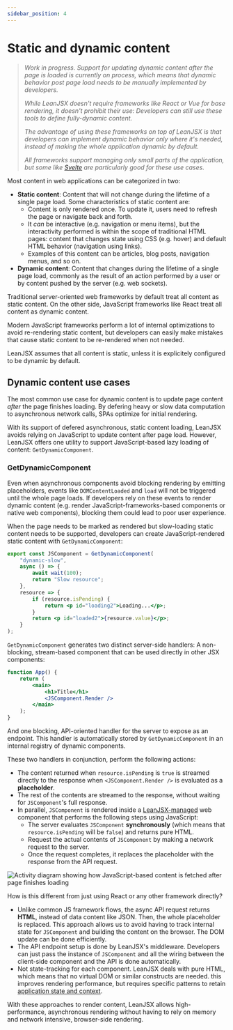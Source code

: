 ```yaml
---
sidebar_position: 4
---
```


# Static and dynamic content

> *Work in progress. Support for updating dynamic content after the page is loaded is currently on process, which means that dynamic behavior post page load needs to be manually implemented by developers.*
>
> *While LeanJSX doesn't require frameworks like React or Vue for base rendering, it doesn't prohibit their use: Developers can still use these tools to define fully-dynamic content.*
>
> *The advantage of using these frameworks on top of LeanJSX is that developers can implement dynamic behavior only where it's needed, instead of making the whole application dynamic by default.*
>
> *All frameworks support managing only small parts of the application, but some like [Svelte](https://developer.mozilla.org/en-US/docs/Learn/Tools_and_testing/Client-side_JavaScript_frameworks/Svelte_getting_started) are particularly good for these use cases.*

Most content in web applications can be categorized in two:

- **Static content**: Content that will not change during the lifetime of a single page load. Some characteristics of static content are:
  - Content is only rendered once. To update it, users need to refresh the page or navigate back and forth.
  - It *can* be interactive (e.g. navigation or menu items), but the interactivity performed is within the scope of traditional HTML pages: content that changes state using CSS (e.g. hover) and default HTML behavior (navigation using links).
  - Examples of this content can be articles, blog posts, navigation menus, and so on.
- **Dynamic content**: Content that changes during the lifetime of a single page load, commonly as the result of an action performed by a user or by content pushed by the server (e.g. web sockets).

Traditional server-oriented web frameworks by default treat all content as static content. On the other side, JavaScript frameworks like React treat all content as dynamic content.

Modern JavaScript frameworks perform a lot of internal optimizations to avoid re-rendering static content, but developers can easily make mistakes that cause static content to be re-rendered when not needed.

LeanJSX assumes that all content is static, unless it is explicitely configured to be dynamic by default.

## Dynamic content use cases

The most common use case for dynamic content is to update page content *after* the page finishes loading. By defering heavy or slow data computation to asynchronous network calls, SPAs optimize for initial rendering.

With its support of defered asynchronous, static content loading, LeanJSX avoids relying on JavaScript to update content after page load. However, LeanJSX offers one utility to support JavaScript-based lazy loading of content: `GetDynamicComponent`.

### GetDynamicComponent

Even when asynchronous components avoid blocking rendering by emitting placeholders, events like `DOMContentLoaded` and `load` will not be triggered until the whole page loads. If developers rely on these events to render dynamic content (e.g. render JavaScript-frameworks-based components or native web components), blocking them could lead to poor user experience.

When the page needs to be marked as rendered but slow-loading static content needs to be supported, developers can create JavaScript-rendered static content with `GetDynamicComponent`:

```jsx
export const JSComponent = GetDynamicComponent(
    "dynamic-slow",
    async () => {
        await wait(100);
        return "Slow resource";
    },
    resource => {
        if (resource.isPending) {
            return <p id="loading2">Loading...</p>;
        }
        return <p id="loaded2">{resource.value}</p>;
    }
);
```

`GetDynamicComponent` generates two distinct server-side handlers: A non-blocking, stream-based component that can be used directly in other JSX components:

```jsx
function App() {
    return (
        <main>
            <h1>Title</h1>
            <JSComponent.Render />
        </main>
    );
}
```

And one blocking, API-oriented handler for the server to expose as an endpoint. This handler is automatically stored by `GetDynamicComponent` in an internal registry of dynamic components.

These two handlers in conjunction, perform the following actions:

- The content returned when `resource.isPending` is `true` is streamed directly to the response when `<JSComponent.Render />` is evaluated as a **placeholder**.
- The rest of the contents are streamed to the response, without waiting for `JSComponent`'s full response.
- In parallel, `JSComponent` is rendered inside a [LeanJSX-managed](https://developer.mozilla.org/en-US/docs/Web/API/Web_components) web component that performs the following steps using JavaScript:
  - The server evaluates `JSComponent` **synchronously** (which means that `resource.isPending` will be `false`) and returns pure HTML.
  - Request the actual contents of `JSComponent` by making a network request to the server.
  - Once the request completes, it replaces the placeholder with the response from the API request.

![Activity diagram showing how JavaScript-based content is fetched after page finishes loading](/img/js-content-diagram.png)

How is this different from just using React or any other framework directly?

- Unlike common JS framework flows, the async API request returns **HTML**, instead of data content like JSON. Then, the whole placeholder is replaced. This approach allows us to avoid having to track internal state for `JSComponent` and building the content on the browser. The DOM update can be done efficiently.
- The API endpoint setup is done by LeanJSX's middleware. Developers can just pass the instance of `JSComponent` and all the wiring between the client-side component and the API is done automatically.
- Not state-tracking for each component. LeanJSX deals with pure HTML, which means that no virtual DOM or similar constructs are needed. this improves rendering performance, but requires specific patterns to retain [application state and context](/docs/architecture/state-and-context).

With these approaches to render content, LeanJSX allows high-performance, asynchronous rendering without having to rely on memory and network intensive, browser-side rendering.
